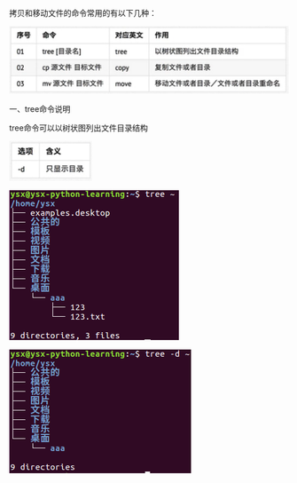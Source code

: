 拷贝和移动文件的命令常用的有以下几种：

![拷贝和移动文件常用命令](https://github.com/CrystalMathYao/Basic-Knowledge-Learning/blob/master/Linux入门基础知识/Figure/拷贝和移动文件常用命令.png)

一、tree命令说明

tree命令可以以树状图列出文件目录结构

![tree命令常用选项](https://github.com/CrystalMathYao/Basic-Knowledge-Learning/blob/master/Linux入门基础知识/Figure/tree命令常用选项.png)

![tree命令举例1](https://github.com/CrystalMathYao/Basic-Knowledge-Learning/blob/master/Linux入门基础知识/Figure/tree命令举例1.png)

![tree命令举例2](https://github.com/CrystalMathYao/Basic-Knowledge-Learning/blob/master/Linux入门基础知识/Figure/tree命令举例2.png)
